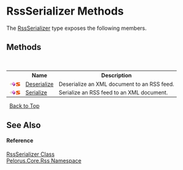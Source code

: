 # RssSerializer Methods
 

The <a href="7DC7C4AC">RssSerializer</a> type exposes the following members.


## Methods
&nbsp;<table><tr><th></th><th>Name</th><th>Description</th></tr><tr><td>![Public method](media/pubmethod.gif "Public method")![Static member](media/static.gif "Static member")</td><td><a href="C63582B7">Deserialize</a></td><td>
Deserialize an XML document to an RSS feed.</td></tr><tr><td>![Public method](media/pubmethod.gif "Public method")![Static member](media/static.gif "Static member")</td><td><a href="E70DECC2">Serialize</a></td><td>
Serialize an RSS feed to an XML document.</td></tr></table>&nbsp;
<a href="#rssserializer-methods">Back to Top</a>

## See Also


#### Reference
<a href="7DC7C4AC">RssSerializer Class</a><br /><a href="683C06D0">Pelorus.Core.Rss Namespace</a><br />